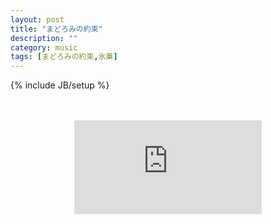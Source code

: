 ```yaml
---
layout: post
title: "まどろみの約束"
description: ""
category: music
tags: [まどろみの約束,氷菓]
---
```

{% include JB/setup %}
<div align="center">
<br />
<br />
<iframe frameborder="0" src="https://music.163.com/outchain/player?type=2&id=27552690&auto=0&height=66"></iframe>
<br />
</div>